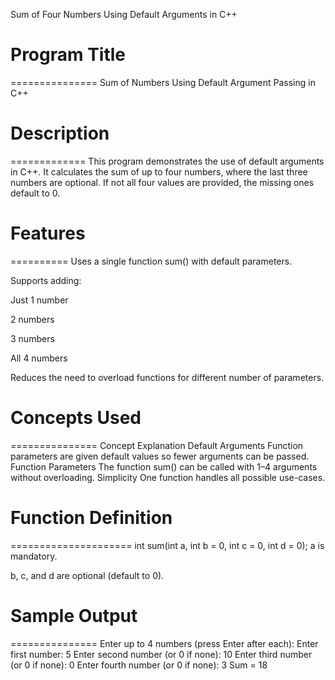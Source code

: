 Sum of Four Numbers Using Default Arguments in C++

# Program Title
===============
Sum of Numbers Using Default Argument Passing in C++



# Description
=============
This program demonstrates the use of default arguments in C++.
It calculates the sum of up to four numbers, where the last three numbers are optional.
If not all four values are provided, the missing ones default to 0.



# Features
==========
Uses a single function sum() with default parameters.

Supports adding:

Just 1 number

2 numbers

3 numbers

All 4 numbers

Reduces the need to overload functions for different number of parameters.



# Concepts Used
===============
Concept	Explanation
Default Arguments	Function parameters are given default values so fewer arguments can be passed.
Function Parameters	The function sum() can be called with 1–4 arguments without overloading.
Simplicity	One function handles all possible use-cases.



# Function Definition
=====================
int sum(int a, int b = 0, int c = 0, int d = 0);
a is mandatory.

b, c, and d are optional (default to 0).



# Sample Output
===============
Enter up to 4 numbers (press Enter after each):
Enter first number: 5
Enter second number (or 0 if none): 10
Enter third number (or 0 if none): 0
Enter fourth number (or 0 if none): 3
Sum = 18

